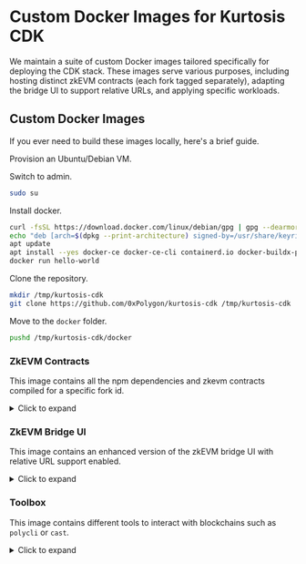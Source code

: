 # Custom Docker Images for Kurtosis CDK

We maintain a suite of custom Docker images tailored specifically for deploying the CDK stack. These images serve various purposes, including hosting distinct zkEVM contracts (each fork tagged separately), adapting the bridge UI to support relative URLs, and applying specific workloads.

## Custom Docker Images

If you ever need to build these images locally, here's a brief guide.

Provision an Ubuntu/Debian VM.

Switch to admin.

```bash
sudo su
```

Install docker.

```bash
curl -fsSL https://download.docker.com/linux/debian/gpg | gpg --dearmor -o /usr/share/keyrings/docker.gpg
echo "deb [arch=$(dpkg --print-architecture) signed-by=/usr/share/keyrings/docker.gpg] https://download.docker.com/linux/debian bookworm stable" |tee /etc/apt/sources.list.d/docker.list > /dev/null
apt update
apt install --yes docker-ce docker-ce-cli containerd.io docker-buildx-plugin docker-compose-plugin docker-compose
docker run hello-world
```

Clone the repository.

```bash
mkdir /tmp/kurtosis-cdk
git clone https://github.com/0xPolygon/kurtosis-cdk /tmp/kurtosis-cdk
```

Move to the `docker` folder.

```bash
pushd /tmp/kurtosis-cdk/docker
```

### ZkEVM Contracts

This image contains all the npm dependencies and zkevm contracts compiled for a specific fork id.

<details>
<summary>Click to expand</summary>

Build the `zkevm-contracts` image.

```bash
version="v8.0.0-rc.1-fork.12"
docker build . \
  --tag local/zkevm-contracts:$version \
  --build-arg ZKEVM_CONTRACTS_BRANCH=$version \
  --build-arg POLYCLI_VERSION=main \
  --file zkevm-contracts.Dockerfile
```

```bash
$ docker images --filter "reference=local/zkevm-contracts"
REPOSITORY              TAG     IMAGE ID       CREATED          SIZE
local/zkevm-contracts   local   54d894c6a5bd   10 minutes ago   2.3GB
```

From now on, the [leovct/zkevm-contracts](https://hub.docker.com/repository/docker/leovct/zkevm-contracts/general) image tags will follow the same tags as [0xPolygonHermez/zkevm-contracts](https://github.com/0xPolygonHermez/zkevm-contracts).

| Fork ID | zkEVM Contracts Tag / Commit | Image |
| ------- | ---------------------------- | ----- |
| 9-RC1 | [v6.0.0-rc.1-fork.9](https://github.com/0xPolygonHermez/zkevm-contracts/releases/tag/v6.0.0-rc.1-fork.9) | [leovct/zkevm-contracts:v6.0.0-rc.1-fork.9](https://hub.docker.com/layers/leovct/zkevm-contracts/v6.0.0-rc.1-fork.9/images/sha256-6a2e2dde8b15506d18285a203026d1c4f9c64d671e223ff08affacc93fd565fa?context=explore) |
| 11-a5eacc6e | [a5eacc6e](https://github.com/0xPolygonHermez/zkevm-contracts/tree/a5eacc6e51d7456c12efcabdfc1c37457f2219b2) | [leovct/zkevm-contracts:a5eacc6e-fork.11](https://hub.docker.com/layers/leovct/zkevm-contracts/a5eacc6e-fork.11/images/sha256-42d9cb9d2349f245096f15c918001f5e5314623842b02e3af229f8995185ef68?context=repo) |
| 11-RC1 | [v7.0.0-rc.1-fork.10](https://github.com/0xPolygonHermez/zkevm-contracts/commits/v7.0.0-rc.1-fork.10) | [leovct/zkevm-contracts:v7.0.0-rc.1-fork.11](https://hub.docker.com/layers/leovct/zkevm-contracts/v7.0.0-rc.1-fork.11/images/sha256-c29a7bf6c6e03419e3846257d66e4606c2e3b23852b94af409853e67e75b2f36?context=explore) |
| 11-RC2 | [v7.0.0-rc.2-fork.10](https://github.com/0xPolygonHermez/zkevm-contracts/commits/v7.0.0-rc.2-fork.10) | [leovct/zkevm-contracts:v7.0.0-rc.2-fork.11](https://hub.docker.com/layers/leovct/zkevm-contracts/v7.0.0-rc.2-fork.11/images/sha256-8e7322525e4c0b6fd5141987d786bfd3f7fec3b0c1724843d99751df5f26f46e?context=explore) |
| 12-RC1 | [v8.0.0-rc.1-fork.12](https://github.com/0xPolygonHermez/zkevm-contracts/releases/tag/v8.0.0-rc.1-fork.12) | [leovct/zkevm-contracts:v8.0.0-rc.1-fork.12](https://hub.docker.com/layers/leovct/zkevm-contracts/v8.0.0-rc.1-fork.12/images/sha256-2197c0b502b93e77bee36a4b87e318a49c6b97bb74b0aca8a13767ef0e684607?context=repo) |
| 12-RC2 | [v8.0.0-rc.2-fork.12](https://github.com/0xPolygonHermez/zkevm-contracts/releases/tag/v8.0.0-rc.2-fork.12) | [leovct/zkevm-contracts:v8.0.0-rc.2-fork.12](https://hub.docker.com/layers/leovct/zkevm-contracts/v8.0.0-rc.2-fork.12/images/sha256-5d835411ff43efb1008eeede0d25db79f6cb563e86d76b33274bcaebc8f9f7d0?context=repo) |

The following tags are now deprecated:

| Fork ID | Branch                                     |
| ------- | ------------------------------------------ |
| fork4   | `v1.1.0-fork.4`                            |
| fork5   | `v2.0.0-fork.5`                            |
| fork6   | `v3.0.0-fork.6`                            |
| fork7   | `v4.0.0-fork.7`                            |
| fork8   | `v5.0.1-rc.2-fork.8`                       |
| fork9   | `v6.0.0-rc.1-fork.9`                       |
| fork10  | `v7.0.0-rc.1-fork.10`                      |
| fork11  | `a5eacc6e51d7456c12efcabdfc1c37457f2219b2` |
| fork12  | `v8.0.0-rc.1-fork.12`                      |

</details>

### ZkEVM Bridge UI

This image contains an enhanced version of the zkEVM bridge UI with relative URL support enabled.

<details>
<summary>Click to expand</summary>

Build the `zkevm-bridge-ui` image.

```bash
docker build zkevm-bridge-ui \
  --tag local/zkevm-bridge-ui:local \
  --build-arg ZKEVM_BRIDGE_UI_TAG=develop \
  --file zkevm-bridge-ui/zkevm-bridge-ui.Dockerfile
```

```bash
$ docker images --filter "reference=local/zkevm-bridge-ui"
REPOSITORY              TAG     IMAGE ID       CREATED          SIZE
local/zkevm-bridge-ui   local   040905e1cabe   28 seconds ago   377MB
```

</details>

### Toolbox

This image contains different tools to interact with blockchains such as `polycli` or `cast`.

<details>
<summary>Click to expand</summary>

Build the `toolbox` image.

```bash
docker build . \
  --tag local/toolbox:local \
  --build-arg POLYCLI_VERSION=main \
  --file toolbox.Dockerfile
```

```bash
$ docker images --filter "reference=local/toolbox"
REPOSITORY       TAG    IMAGE ID       CREATED         SIZE
local/toolbox   local   3f85f026aaf9   2 seconds ago   490MB
```

</details>

